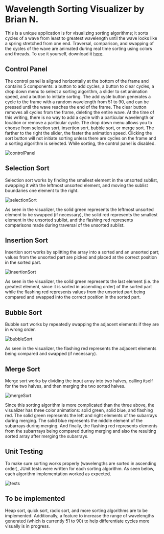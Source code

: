 # Wavelength Sorting Visualizer by Brian N.
This is a unique application is for visualizing sorting algorithms; it sorts cycles of a wave from least to greatest wavelength until the wave looks like a spring stretched from one end. Traversal, comparison, and swapping of the cycles of the wave are animated during real time sorting using colors and threads. To use it yourself, download it [here](https://drive.google.com/uc?id=17GuZ0gkqUllE-opEqA_a5b2TBBTRh6eY&export=download).

## Control Panel ##
The control panel is aligned horizontally at the bottom of the frame and contains 5 components: a button to add cycles, a button to clear cycles, a drop down menu to select a sorting algorithm, a slider to set animation speed, and a button to initiate sorting. The add cycle button generates a cycle to the frame with a random wavelength from 51 to 90, and can be pressed until the wave reaches the end of the frame. The clear button removes all cycles from the frame, deleting the entire wave. At the time of this writing, there is no way to add a cycle with a particular wavelength or location or remove a particular cycle. The drop down menu allows you to choose from selection sort, insertion sort, bubble sort, or merge sort. The farther to the right the slider, the faster the animation speed. Clicking the sort button will not initiate sorting unless there are cycles on the frame and a sorting algorithm is selected. While sorting, the control panel is disabled.

![controlPanel](https://user-images.githubusercontent.com/72827220/103315789-a5f3d380-49f4-11eb-8021-fe921c766353.gif)

## Selection Sort ##
Selection sort works by finding the smallest element in the unsorted sublist, swapping it with the leftmost unsorted element, and moving the sublist boundaries one element to the right. 

![selectionSort](https://user-images.githubusercontent.com/72827220/103316927-fde00980-49f7-11eb-9981-cd6e7d738789.gif)

As seen in the visualizer, the solid green represents the leftmost unsorted element to be swapped (if necessary), the solid red represents the smallest element in the unsorted sublist, and the flashing red represents comparisons made during traversal of the unsorted sublist.

## Insertion Sort ##
Insertion sort works by splitting the array into a sorted and an unsorted part; values from the unsorted part are picked and placed at the correct position in the sorted part. 

![insertionSort](https://user-images.githubusercontent.com/72827220/103324732-c2086c80-4a16-11eb-8063-aaf7eaa58a0d.gif)

As seen in the visualizer, the solid green represents the last element (i.e. the greatest element, since it is sorted in ascending order) of the sorted part while the flashing red represents values from the unsorted part being compared and swapped into the correct position in the sorted part.

## Bubble Sort ##
Bubble sort works by repeatedly swapping the adjacent elements if they are in wrong order. 

![bubbleSort](https://user-images.githubusercontent.com/72827220/103325141-67701000-4a18-11eb-8b41-233314ac5098.gif)

As seen in the visualizer, the flashing red represents the adjacent elements being compared and swapped (if necessary).

## Merge Sort ##
Merge sort works by dividing the input array into two halves, calling itself for the two halves, and then merging the two sorted halves. 

![mergeSort](https://user-images.githubusercontent.com/72827220/103325938-17934800-4a1c-11eb-8500-a089d08cf9e3.gif)

Since this sorting algorithm is more complicated than the three above, the visualizer has three color animations: solid green, solid blue, and flashing red. The solid green represents the left and right elements of the subarrays during merging. The solid blue represents the middle element of the subarrays during merging. And finally, the flashing red represents elements from the subarrrays being compared during merging and also the resulting sorted array after merging the subarrays.

## Unit Testing ##
To make sure sorting works properly (wavelengths are sorted in ascending order), JUnit tests were written for each sorting algorithm. As seen below, each algorithm implementation worked as expected.

![tests](https://user-images.githubusercontent.com/72827220/103370918-19045500-4a9c-11eb-8483-9ba026d1913f.gif)

## To be implemented ##
Heap sort, quick sort, radix sort, and more sorting algorithms are to be implemented. Additionally, a feature to increase the range of wavelengths generated (which is currently 51 to 90) to help differentiate cycles more visually is in progress.


